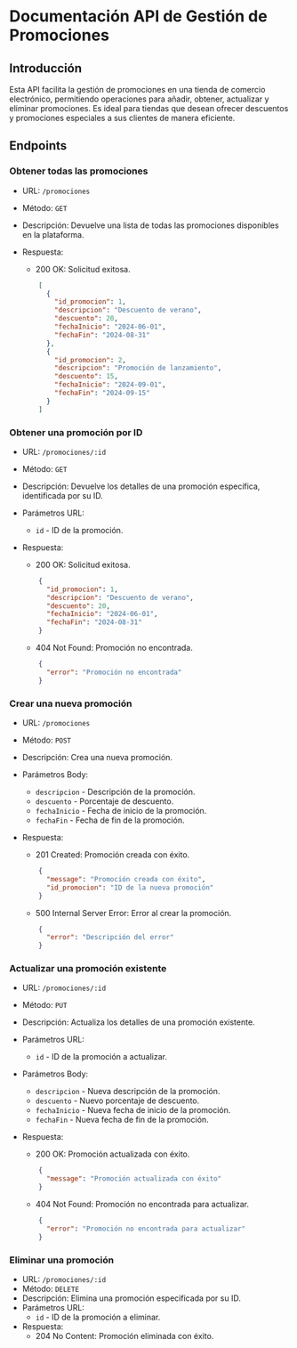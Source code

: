 Documentación API de Gestión de Promociones
===========================================

Introducción
------------

Esta API facilita la gestión de promociones en una tienda de comercio electrónico, permitiendo operaciones para añadir, obtener, actualizar y eliminar promociones. Es ideal para tiendas que desean ofrecer descuentos y promociones especiales a sus clientes de manera eficiente.

Endpoints
---------

### Obtener todas las promociones

-   URL: `/promociones`
-   Método: `GET`
-   Descripción: Devuelve una lista de todas las promociones disponibles en la plataforma.
-   Respuesta:
    -   200 OK: Solicitud exitosa.

    ```json
        [
          {
            "id_promocion": 1,
            "descripcion": "Descuento de verano",
            "descuento": 20,
            "fechaInicio": "2024-06-01",
            "fechaFin": "2024-08-31"
          },
          {
            "id_promocion": 2,
            "descripcion": "Promoción de lanzamiento",
            "descuento": 15,
            "fechaInicio": "2024-09-01",
            "fechaFin": "2024-09-15"
          }
        ]
    ```

### Obtener una promoción por ID

-   URL: `/promociones/:id`
-   Método: `GET`
-   Descripción: Devuelve los detalles de una promoción específica, identificada por su ID.
-   Parámetros URL:
    -   `id` - ID de la promoción.
-   Respuesta:
    -   200 OK: Solicitud exitosa.

    ```json
        {
          "id_promocion": 1,
          "descripcion": "Descuento de verano",
          "descuento": 20,
          "fechaInicio": "2024-06-01",
          "fechaFin": "2024-08-31"
        }
    ```

    -   404 Not Found: Promoción no encontrada.

    ```json
        {
          "error": "Promoción no encontrada"
        }
    ```

### Crear una nueva promoción

-   URL: `/promociones`
-   Método: `POST`
-   Descripción: Crea una nueva promoción.
-   Parámetros Body:
    -   `descripcion` - Descripción de la promoción.
    -   `descuento` - Porcentaje de descuento.
    -   `fechaInicio` - Fecha de inicio de la promoción.
    -   `fechaFin` - Fecha de fin de la promoción.
-   Respuesta:
    -   201 Created: Promoción creada con éxito.

    ```json
        {
          "message": "Promoción creada con éxito",
          "id_promocion": "ID de la nueva promoción"
        }
    ```

    -   500 Internal Server Error: Error al crear la promoción.

    ```json
        {
          "error": "Descripción del error"
        }
    ```

### Actualizar una promoción existente

-   URL: `/promociones/:id`
-   Método: `PUT`
-   Descripción: Actualiza los detalles de una promoción existente.
-   Parámetros URL:
    -   `id` - ID de la promoción a actualizar.
-   Parámetros Body:
    -   `descripcion` - Nueva descripción de la promoción.
    -   `descuento` - Nuevo porcentaje de descuento.
    -   `fechaInicio` - Nueva fecha de inicio de la promoción.
    -   `fechaFin` - Nueva fecha de fin de la promoción.
-   Respuesta:
    -   200 OK: Promoción actualizada con éxito.

    ```json
        {
          "message": "Promoción actualizada con éxito"
        }
    ```

    -   404 Not Found: Promoción no encontrada para actualizar.

    ```json
        {
          "error": "Promoción no encontrada para actualizar"
        }
    ```

### Eliminar una promoción

-   URL: `/promociones/:id`
-   Método: `DELETE`
-   Descripción: Elimina una promoción especificada por su ID.
-   Parámetros URL:
    -   `id` - ID de la promoción a eliminar.
-   Respuesta:
    -   204 No Content: Promoción eliminada con éxito.